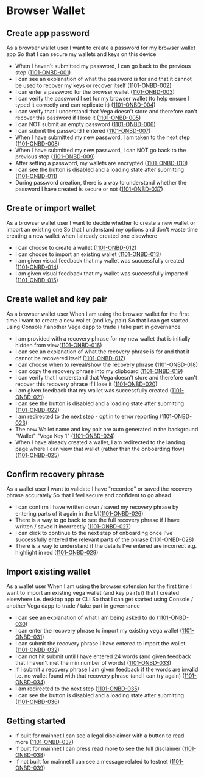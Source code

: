 # Browser Wallet

## Create app password

As a browser wallet user I want to create a password for my browser wallet app So that I can secure my wallets and keys on this device

- When I haven't submitted my password, I can go back to the previous step (<a name="1101-ONBD-001" href="#1101-ONBD-001">1101-ONBD-001</a>)
- I can see an explanation of what the password is for and that it cannot be used to recover my keys or recover itself (<a name="1101-ONBD-002" href="#1101-ONBD-002">1101-ONBD-002</a>)
- I can enter a password for the browser wallet (<a name="1101-ONBD-003" href="#1101-ONBD-003">1101-ONBD-003</a>)
- I can verify the password I set for my browser wallet (to help ensure I typed it correctly and can replicate it) (<a name="1101-ONBD-004" href="#1101-ONBD-004">1101-ONBD-004</a>)
- I can verify that I understand that Vega doesn't store and therefore can't recover this password if I lose it (<a name="1101-ONBD-005" href="#1101-ONBD-005">1101-ONBD-005</a>)
- I can NOT submit an empty password (<a name="1101-ONBD-006" href="#1101-ONBD-006">1101-ONBD-006</a>)
- I can submit the password I entered (<a name="1101-ONBD-007" href="#1101-ONBD-007">1101-ONBD-007</a>)
- When I have submitted my new password, I am taken to the next step (<a name="1101-ONBD-008" href="#1101-ONBD-008">1101-ONBD-008</a>)
- When I have submitted my new password, I can NOT go back to the previous step (<a name="1101-ONBD-009" href="#1101-ONBD-009">1101-ONBD-009</a>)
- After setting a password, my wallets are encrypted (<a name="1101-ONBD-010" href="#1101-ONBD-010">1101-ONBD-010</a>)
- I can see the button is disabled and a loading state after submitting (<a name="1101-ONBD-011" href="#1101-ONBD-011">1101-ONBD-011</a>)
- During password creation, there is a way to understand whether the password I have created is secure or not (<a name="1101-ONBD-037" href="#1101-ONBD-037">1101-ONBD-037</a>)

## Create or import wallet

As a browser wallet user I want to decide whether to create a new wallet or import an existing one So that I understand my options and don't waste time creating a new wallet when I already created one elsewhere

- I can choose to create a wallet (<a name="1101-ONBD-012" href="#1101-ONBD-012">1101-ONBD-012</a>)
- I can choose to import an existing wallet (<a name="1101-ONBD-013" href="#1101-ONBD-013">1101-ONBD-013</a>)
- I am given visual feedback that my wallet was successfully created (<a name="1101-ONBD-014" href="#1101-ONBD-014">1101-ONBD-014</a>)
- I am given visual feedback that my wallet was successfully imported (<a name="1101-ONBD-015" href="#1101-ONBD-015">1101-ONBD-015</a>)

## Create wallet and key pair

As a browser wallet user When I am using the browser wallet for the first time I want to create a new wallet (and key pair) So that I can get started using Console / another Vega dapp to trade / take part in governance

- I am provided with a recovery phrase for my new wallet that is initially hidden from view(<a name="1101-ONBD-016" href="#1101-ONBD-016">1101-ONBD-016</a>)
- I can see an explanation of what the recovery phrase is for and that it cannot be recovered itself (<a name="1101-ONBD-017" href="#1101-ONBD-017">1101-ONBD-017</a>)
- I can choose when to reveal/show the recovery phrase (<a name="1101-ONBD-018" href="#1101-ONBD-018">1101-ONBD-018</a>)
- I can copy the recovery phrase into my clipboard (<a name="1101-ONBD-019" href="#1101-ONBD-019">1101-ONBD-019</a>)
- I can verify that I understand that Vega doesn't store and therefore can't recover this recovery phrase if I lose it (<a name="1101-ONBD-020" href="#1101-ONBD-020">1101-ONBD-020</a>)
- I am given feedback that my wallet was successfully created (<a name="1101-ONBD-021" href="#1101-ONBD-021">1101-ONBD-021</a>)
- I can see the button is disabled and a loading state after submitting (<a name="1101-ONBD-022" href="#1101-ONBD-022">1101-ONBD-022</a>)
- I am redirected to the next step - opt in to error reporting (<a name="1101-ONBD-023" href="#1101-ONBD-023">1101-ONBD-023</a>)
- The new Wallet name and key pair are auto generated in the background "Wallet" "Vega Key 1" (<a name="1101-ONBD-024" href="#1101-ONBD-024">1101-ONBD-024</a>)
- When I have already created a wallet, I am redirected to the landing page where I can view that wallet (rather than the onboarding flow) (<a name="1101-ONBD-025" href="#1101-ONBD-025">1101-ONBD-025</a>)

## Confirm recovery phrase

As a wallet user I want to validate I have "recorded" or saved the recovery phrase accurately So that I feel secure and confident to go ahead

- I can confirm I have written down / saved my recovery phrase by entering parts of it again in the UI(<a name="1101-ONBD-026" href="#1101-ONBD-026">1101-ONBD-026</a>)
- There is a way to go back to see the full recovery phrase if I have written / saved it incorrectly (<a name="1101-ONBD-027" href="#1101-ONBD-027">1101-ONBD-027</a>)
- I can click to continue to the next step of onboarding once I've successfully entered the relevant parts of the phrase (<a name="1101-ONBD-028" href="#1101-ONBD-028">1101-ONBD-028</a>)
- There is a way to understand if the details I've entered are incorrect e.g. highlight in red (<a name="1101-ONBD-029" href="#1101-ONBD-029">1101-ONBD-029</a>)

## Import existing wallet

As a wallet user When I am using the browser extension for the first time I want to import an existing vega wallet (and key pair(s)) that I created elsewhere i.e. desktop app or CLI So that I can get started using Console / another Vega dapp to trade / take part in governance

- I can see an explanation of what I am being asked to do (<a name="1101-ONBD-030" href="#1101-ONBD-030">1101-ONBD-030</a>)
- I can enter the recovery phrase to import my existing vega wallet (<a name="1101-ONBD-031" href="#1101-ONBD-031">1101-ONBD-031</a>)
- I can submit the recovery phrase I have entered to import the wallet (<a name="1101-ONBD-032" href="#1101-ONBD-032">1101-ONBD-032</a>)
- I can not hit submit until I have entered 24 words (and given feedback that I haven't met the min number of words) (<a name="1101-ONBD-033" href="#1101-ONBD-033">1101-ONBD-033</a>)
- If I submit a recovery phrase I am given feedback if the words are invalid i.e. no wallet found with that recovery phrase (and I can try again) (<a name="1101-ONBD-034" href="#1101-ONBD-034">1101-ONBD-034</a>)
- I am redirected to the next step (<a name="1101-ONBD-035" href="#1101-ONBD-035">1101-ONBD-035</a>)
- I can see the button is disabled and a loading state after submitting (<a name="1101-ONBD-036" href="#1101-ONBD-036">1101-ONBD-036</a>)

## Getting started

- If built for mainnet I can see a legal disclaimer with a button to read more (<a name="1101-ONBD-037" href="#1101-ONBD-037">1101-ONBD-037</a>)
- If built for mainnet I can press read more to see the full disclaimer (<a name="1101-ONBD-038" href="#1101-ONBD-038">1101-ONBD-038</a>)
- If not built for mainnet I can see a message related to testnet (<a name="1101-ONBD-039" href="#1101-ONBD-039">1101-ONBD-039</a>)
